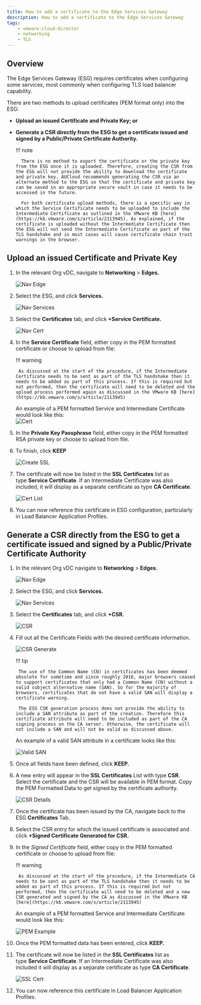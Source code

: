 ```yaml
---
title: How to add a certificate to the Edge Services Gateway
description: How to add a certificate to the Edge Services Gateway
tags:
    - vmware-cloud-director
    - networking
    - TLS
---
```

## Overview

The Edge Services Gateway (ESG) requires certificates when configuring some services, most commonly when configuring TLS load balancer capability.

There are two methods to upload certificates (PEM format only) into the ESG:

- **Upload an issued Certificate and Private Key; or**
- **Generate a CSR directly from the ESG to get a certificate issued and signed by a Public/Private Certificate Authority.**

    !!! note

        There is no method to export the certificate or the private key from the ESG once it is uploaded. Therefore, creating the CSR from the ESG will not provide the ability to download the certificate and private key. AUCloud recommends generating the CSR via an alternate method to the ESG so that the certificate and private key can be saved in an appropriate secure vault in case it needs to be accessed in the future.

        For both certificate upload methods, there is a specific way in which the Service Certificate needs to be uploaded to include the Intermediate Certificate as outlined in the VMware KB [here](https://kb.vmware.com/s/article/2113945). As explained, if the certificate is uploaded without the Intermediate Certificate then the ESG will not send the Intermediate Certificate as part of the TLS handshake and in most cases will cause certificate chain trust warnings in the browser.

## Upload an issued Certificate and Private Key

1. In the relevant Org vDC, navigate to **Networking** > **Edges.**

    ![Nav Edge](./assets/nav_edge.png)

1. Select the ESG, and click **Services.**

    ![Nav Services](./assets/nav_services.png)

1. Select the **Certificates** tab, and click **+Service Certificate.**

    ![Nav Cert](./assets/nav_cert.png)

1. In the **Service Certificate** field, either copy in the PEM formatted certificate or choose to upload from file:

    !!! warning

        As discussed at the start of the procedure, if the Intermediate Certificate needs to be sent as part of the TLS handshake then it needs to be added as part of this process. If this is required but not performed, then the certificate will need to be deleted and the upload process performed again as discussed in the VMware KB [here](https://kb.vmware.com/s/article/2113945)

    An example of a PEM formatted Service and Intermediate Certificate would look like this:  
    ![Cert](./assets/cert.png)

1. In the **Private Key Passphrase** field, either copy in the PEM formatted RSA private key or choose to upload from file.

1. To finish, click **KEEP**  

    ![Create SSL](./assets/create_ssl.png)  

1. The certificate will now be listed in the **SSL Certificates** list as type **Service Certificate**. If an Intermediate Certificate was also included, it will display as a separate certificate as type **CA Certificate**.  

    ![Cert List](./assets/cert_list.png)  

1. You can now reference this certificate in ESG configuration, particularly in Load Balancer Application Profiles.

## Generate a CSR directly from the ESG to get a certificate issued and signed by a Public/Private Certificate Authority

1. In the relevant Org vDC navigate to **Networking** > **Edges**.

    ![Nav Edge](./assets/nav_edge.png)

1. Select the ESG, and click **Services.**

    ![Nav Services](./assets/nav_services.png)

1. Select the **Certificates** tab, and click **+CSR.**

    ![CSR](./assets/nav_csr.png)

1. Fill out all the Certificate Fields with the desired certificate information.  

    ![CSR Generate](./assets/csr_generate.png)  

    !!! tip
    
        The use of the Common Name (CN) in certificates has been deemed obsolete for sometime and since roughly 2016, major browsers ceased to support certificates that only had a Common Name (CN) without a valid subject alternative name (SAN). So for the majority of browsers, certificates that do not have a valid SAN will display a certificate warning.
        
        The ESG CSR generation process does not provide the ability to include a SAN attribute as part of the creation. Therefore this certificate attribute will need to be included as part of the CA signing process on the CA server. Otherwise, the certificate will not include a SAN and will not be valid as discussed above.

    An example of a valid SAN attribute in a certificate looks like this:  

    ![Valid SAN](./assets/valid_san.png)  

1. Once all fields have been defined, click **KEEP.**

1. A new entry will appear in the **SSL Certificates** List with type **CSR**. Select the certificate and the CSR will be available in PEM format. Copy the PEM Formatted Data to get signed by the certificate authority.

    ![CSR Details](./assets/csr_details.png)  

1. Once the certificate has been issued by the CA, navigate back to the ESG **Certificates** Tab.  

1. Select the CSR entry for which the issued certificate is associated and click **+Signed Certificate Generated for CSR.**  

1. In the *Signed Certificate* field, either copy in the PEM formatted certificate or choose to upload from file:

    !!! warning
    
        As discussed at the start of the procedure, if the Intermediate CA needs to be sent as part of the TLS handshake then it needs to be added as part of this process. If this is required but not performed, then the certificate will need to be deleted and a new CSR generated and signed by the CA as discussed in the VMware KB [here](https://kb.vmware.com/s/article/2113945)

    An example of a PEM formatted Service and Intermediate Certificate would look like this:  

    ![PEM Example](./assets/pem_example.png)

1. Once the PEM formatted data has been entered, click **KEEP.**

1. The certificate will now be listed in the **SSL Certificates** list as type **Service Certificate**. If an Intermediate Certificate was also included it will display as a separate certificate as type **CA Certificate**.  

    ![SSL Cert](./assets/ssl_certs.png)

1. You can now reference this certificate in Load Balancer Application Profiles.
